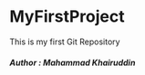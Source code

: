 # MyFirstProject
This is my first Git Repository
<br>
<h5 style="colour:black">Author : Mahammad Khairuddin</h5>
